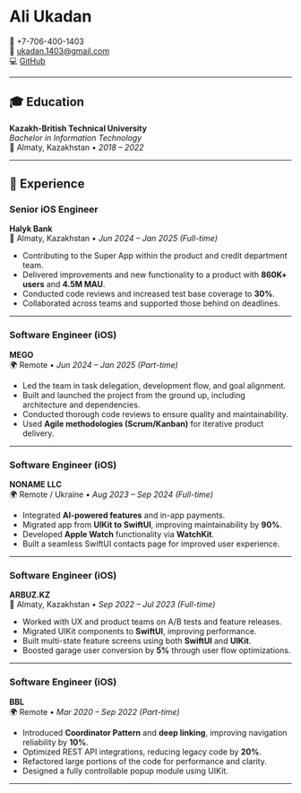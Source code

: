 
# Ali Ukadan

📱 +7-706-400-1403  
📧 [ukadan.1403@gmail.com](mailto:ukadan.1403@gmail.com)  
💻 [GitHub](https://github.com/Ukadan)

---

## 🎓 Education

**Kazakh-British Technical University**  
_Bachelor in Information Technology_  
📍 Almaty, Kazakhstan • *2018 – 2022*

---

## 💼 Experience

### Senior iOS Engineer  
**Halyk Bank**  
📍 Almaty, Kazakhstan • *Jun 2024 – Jan 2025 (Full-time)*

- Contributing to the Super App within the product and credit department team.
- Delivered improvements and new functionality to a product with **860K+ users** and **4.5M MAU**.
- Conducted code reviews and increased test base coverage to **30%**.
- Collaborated across teams and supported those behind on deadlines.

---

### Software Engineer (iOS)  
**MEGO**  
🌍 Remote • *Jun 2024 – Jan 2025 (Part-time)*

- Led the team in task delegation, development flow, and goal alignment.
- Built and launched the project from the ground up, including architecture and dependencies.
- Conducted thorough code reviews to ensure quality and maintainability.
- Used **Agile methodologies (Scrum/Kanban)** for iterative product delivery.

---

### Software Engineer (iOS)  
**NONAME LLC**  
🌍 Remote / Ukraine • *Aug 2023 – Sep 2024 (Full-time)*

- Integrated **AI-powered features** and in-app payments.
- Migrated app from **UIKit to SwiftUI**, improving maintainability by **90%**.
- Developed **Apple Watch** functionality via **WatchKit**.
- Built a seamless SwiftUI contacts page for improved user experience.

---

### Software Engineer (iOS)  
**ARBUZ.KZ**  
📍 Almaty, Kazakhstan • *Sep 2022 – Jul 2023 (Full-time)*

- Worked with UX and product teams on A/B tests and feature releases.
- Migrated UIKit components to **SwiftUI**, improving performance.
- Built multi-state feature screens using both **SwiftUI** and **UIKit**.
- Boosted garage user conversion by **5%** through user flow optimizations.

---

### Software Engineer (iOS)  
**BBL**  
🌍 Remote • *Mar 2020 – Sep 2022 (Part-time)*

- Introduced **Coordinator Pattern** and **deep linking**, improving navigation reliability by **10%**.
- Optimized REST API integrations, reducing legacy code by **20%**.
- Refactored large portions of the code for performance and clarity.
- Designed a fully controllable popup module using UIKit.

---

